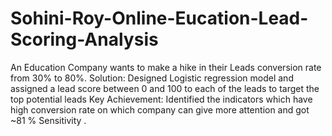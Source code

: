 # Sohini-Roy-Online-Eucation-Lead-Scoring-Analysis
 An Education Company wants to make a hike in their Leads conversion rate from 30% to 80%. Solution: Designed Logistic regression model and assigned  a  lead score  between 0  and 100 to  each of the  leads to target the top potential leads Key Achievement: Identified the  indicators which have high conversion rate on which company can give more attention and got ~81 % Sensitivity .
